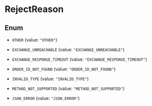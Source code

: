 

# RejectReason

## Enum


* `OTHER` (value: `"OTHER"`)

* `EXCHANGE_UNREACHABLE` (value: `"EXCHANGE_UNREACHABLE"`)

* `EXCHANGE_RESPONSE_TIMEOUT` (value: `"EXCHANGE_RESPONSE_TIMEOUT"`)

* `ORDER_ID_NOT_FOUND` (value: `"ORDER_ID_NOT_FOUND"`)

* `INVALID_TYPE` (value: `"INVALID_TYPE"`)

* `METHOD_NOT_SUPPORTED` (value: `"METHOD_NOT_SUPPORTED"`)

* `JSON_ERROR` (value: `"JSON_ERROR"`)



